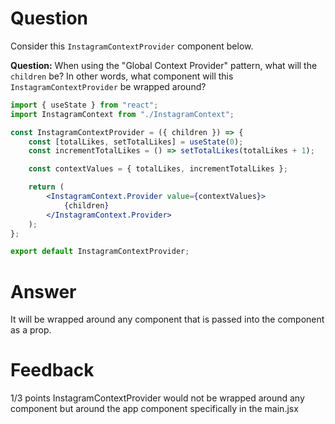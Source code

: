 <!-- @format -->

# Question

Consider this `InstagramContextProvider` component below.

**Question:** When using the "Global Context Provider" pattern, what will the `children` be? In other words, what component will this `InstagramContextProvider` be wrapped around?

```jsx
import { useState } from "react";
import InstagramContext from "./InstagramContext";

const InstagramContextProvider = ({ children }) => {
	const [totalLikes, setTotalLikes] = useState(0);
	const incrementTotalLikes = () => setTotalLikes(totalLikes + 1);

	const contextValues = { totalLikes, incrementTotalLikes };

	return (
		<InstagramContext.Provider value={contextValues}>
			{children}
		</InstagramContext.Provider>
	);
};

export default InstagramContextProvider;
```

# Answer

It will be wrapped around any component that is passed into the component as a prop.

# Feedback

1/3 points
InstagramContextProvider would not be wrapped around any component but around the app component specifically in the main.jsx